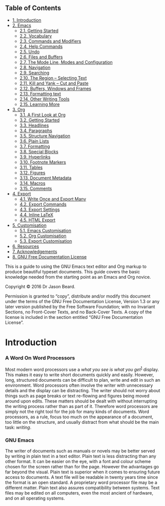 <div id="table-of-contents">
<h2>Table of Contents</h2>
<div id="text-table-of-contents">
<ul>
<li><a href="#orgheadline4">1. Introduction</a></li>
<li><a href="#orgheadline30">2. Emacs</a>
<ul>
<li><a href="#orgheadline5">2.1. Getting Started</a></li>
<li><a href="#orgheadline6">2.2. Vocabulary</a></li>
<li><a href="#orgheadline8">2.3. Commands and Modifiers</a></li>
<li><a href="#orgheadline9">2.4. Help Commands</a></li>
<li><a href="#orgheadline7">2.5. Undo</a></li>
<li><a href="#orgheadline10">2.6. Files and Buffers</a></li>
<li><a href="#orgheadline12">2.7. The Mode Line, Modes and Configuration</a></li>
<li><a href="#orgheadline13">2.8. Navigation</a></li>
<li><a href="#orgheadline14">2.9. Searching</a></li>
<li><a href="#orgheadline15">2.10. The Region &#x2013; Selecting Text</a></li>
<li><a href="#orgheadline16">2.11. Kill and Yank &#x2013; Cut and Paste</a></li>
<li><a href="#orgheadline17">2.12. Buffers, Windows and Frames</a></li>
<li><a href="#orgheadline22">2.13. Formatting text</a></li>
<li><a href="#orgheadline27">2.14. Other Writing Tools</a></li>
<li><a href="#orgheadline29">2.15. Learning More</a></li>
</ul>
</li>
<li><a href="#orgheadline47">3. Org</a>
<ul>
<li><a href="#orgheadline31">3.1. A First Look at Org</a></li>
<li><a href="#orgheadline32">3.2. Getting Started</a></li>
<li><a href="#orgheadline34">3.3. Headlines</a></li>
<li><a href="#orgheadline36">3.4. Paragraphs</a></li>
<li><a href="#orgheadline37">3.5. Structure Navigation</a></li>
<li><a href="#orgheadline38">3.6. Plain Lists</a></li>
<li><a href="#orgheadline39">3.7. Formatting</a></li>
<li><a href="#orgheadline35">3.8. Special Blocks</a></li>
<li><a href="#orgheadline42">3.9. Hyperlinks</a></li>
<li><a href="#orgheadline43">3.10. Footnote Markers</a></li>
<li><a href="#orgheadline40">3.11. Tables</a></li>
<li><a href="#orgheadline41">3.12. Figures</a></li>
<li><a href="#orgheadline44">3.13. Document Metadata</a></li>
<li><a href="#orgheadline45">3.14. Macros</a></li>
<li><a href="#orgheadline46">3.15. Comments</a></li>
</ul>
</li>
<li><a href="#orgheadline54">4. Export</a>
<ul>
<li><a href="#orgheadline48">4.1. Write Once and Export Many</a></li>
<li><a href="#orgheadline49">4.2. Export Commands</a></li>
<li><a href="#orgheadline51">4.3. Export Settings</a></li>
<li><a href="#orgheadline52">4.4. Inline LaTeX</a></li>
<li><a href="#orgheadline53">4.5. HTML Export</a></li>
</ul>
</li>
<li><a href="#orgheadline11">5. Customisation</a>
<ul>
<li><a href="#orgheadline59">5.1. Emacs Customisation</a></li>
<li><a href="#orgheadline33">5.2. Org Customisation</a></li>
<li><a href="#orgheadline50">5.3. Export Customisation</a></li>
</ul>
</li>
<li><a href="#orgheadline28">6. Resources</a></li>
<li><a href="#orgheadline66">7. Acknowledgements</a></li>
<li><a href="#orgheadline79">8. GNU Free Documentation License</a></li>
</ul>
</div>
</div>

<div class="abstract">
 This is a guide to using the GNU Emacs text editor and Org markup to
produce beautiful typeset documents. This guide covers the basic
knowledge needed from the starting point as an Emacs and Org novice.  
  
  
  
Copyright © 2016 Dr Jason Beard.  
  
Permission is granted to &ldquo;copy&rdquo;, distribute and/or modify this document
under the terms of the GNU Free Documentation License, Version 1.3 or
any later version published by the Free Software Foundation; with no
Invariant Sections, no Front-Cover Texts, and no Back-Cover Texts. A
copy of the license is included in the section entitled &ldquo;GNU Free
Documentation License&rdquo;.

</div>

# Introduction<a id="orgheadline4"></a>

### A Word On Word Processors<a id="orgheadline1"></a>

Most modern word processors use a *what you see is what you
get*<sup><a id="fnr.1" class="footref" href="#fn.1">1</a></sup> display. This makes it easy to write short documents
quickly and easily. However, long, structured documents can be
difficult to plan, write and edit in such an environment. Word
processors often involve the writer with unnecessary details and the
display can be distracting. The writer should not worry about things
such as page breaks or text re-flowing and figures being moved around
upon edits. These matters should be dealt with without interrupting
the writing process rather than as part of it. Therefore word
processors are simply not the right tool for the job for many kinds of
documents. Word processors, as a rule, focus too much on the
appearance of a document, too little on the structure, and usually
distract from what should be the main task: *writing*.

### GNU Emacs<a id="orgheadline2"></a>

The writer of documents such as manuals or novels may be better served
by writing in plain text in a text editor. Plain text is less
distracting than any other format. It can be easier on the eye, with a
font and colour scheme chosen for the screen rather than for the
page. However the advantages go far beyond the visual. Plain text is
superior when it comes to ensuring future access to documents. A text
file will be readable in twenty years time since the format is an open
standard. A proprietary word processor file may be a different
matter. Plain text also assures compatibility between systems. Text
files may be edited on all computers, even the most ancient of
hardware, and on all operating systems.
